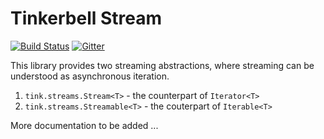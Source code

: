 # Tinkerbell Stream

[![Build Status](https://travis-ci.org/haxetink/tink_streams.svg?branch=master)](https://travis-ci.org/haxetink/tink_streams)
[![Gitter](https://img.shields.io/gitter/room/nwjs/nw.js.svg?maxAge=2592000)](https://gitter.im/haxetink/public)

This library provides two streaming abstractions, where streaming can be understood as asynchronous iteration.

1. `tink.streams.Stream<T>` - the counterpart of `Iterator<T>`
2. `tink.streams.Streamable<T>` - the couterpart of `Iterable<T>`

More documentation to be added ...
